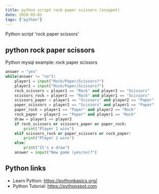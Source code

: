 ```yaml
---
title: python script rock paper scissors (snippet)
date: 2020-03-03
tags: ["python"]
---
```

Python script 'rock paper scissors'


## python rock paper scissors

Python mysql example: rock paper scissors

```python
answer = "yes"
while(answer != "no"):
    player1 = input("Rock/Paper/Scissors?")
    player2 = input("Rock/Paper/Scissors?")
    rock_scissors = player1 == "Rock" and player2 == "Scissors"
    scissors_rock = player2 == "Rock" and player1 == "Scissors"
    scissors_paper = player1 == "Scissors" and player2 == "Paper"
    paper_scissors = player2 == "Scissors" and player1 == "Paper"
    paper_rock = player1 == "Paper" and player2 == "Rock"
    rock_paper = player2 == "Paper" and player1 == "Rock"
    draw = player1 == player2
    if rock_scissors or scissors_paper or paper_rock:
        print("Player 1 wins")
    elif scissors_rock or paper_scissors or rock_paper:
        print("Player 2 wins")
    else:
        print("It's a draw")
    answer = input("New game (yes/no)?")

```

## Python links

- Learn Python: https://pythonbasics.org/
- Python Tutorial: https://pythonspot.com
